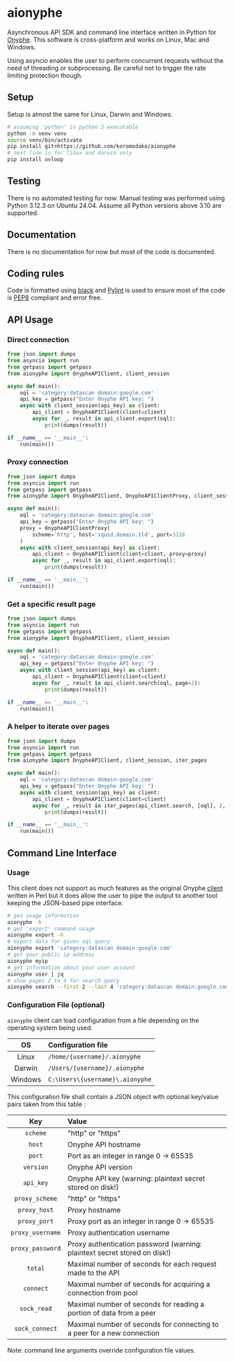 # aionyphe

Asynchronous API SDK and command line interface written in Python
for [Onyphe](https://www.onyphe.io). This software is cross-platform and works
on Linux, Mac and Windows.

Using asyncio enables the user to perform concurrent requests without the need
of threading or subprocessing. Be careful not to trigger the rate limiting
protection though.

## Setup

Setup is almost the same for Linux, Darwin and Windows.

```bash
# assuming 'python' is python 3 executable
python -m venv venv
source venv/bin/activate
pip install git+https://github.com/koromodako/aionyphe
# next line is for linux and darwin only
pip install uvloop
```

## Testing

There is no automated testing for now. Manual testing was performed using
Python 3.12.3 on Ubuntu 24.04. Assume all Python versions above 3.10 are supported.

## Documentation

There is no documentation for now but most of the code is documented.

## Coding rules

Code is formatted using [black](https://github.com/psf/black) and
[Pylint](https://pylint.org) is used to ensure most of the code is
[PEP8](https://www.python.org/dev/peps/pep-0008) compliant and error free.

## API Usage

### Direct connection

```python
from json import dumps
from asyncio import run
from getpass import getpass
from aionyphe import OnypheAPIClient, client_session

async def main():
    oql = 'category:datascan domain:google.com'
    api_key = getpass("Enter Onyphe API key: ")
    async with client_session(api_key) as client:
        api_client = OnypheAPIClient(client=client)
        async for _, result in api_client.export(oql):
            print(dumps(result))

if __name__ == '__main__':
    run(main())
```

### Proxy connection

```python
from json import dumps
from asyncio import run
from getpass import getpass
from aionyphe import OnypheAPIClient, OnypheAPIClientProxy, client_session

async def main():
    oql = 'category:datascan domain:google.com'
    api_key = getpass("Enter Onyphe API key: ")
    proxy = OnypheAPIClientProxy(
        scheme='http', host='squid.domain.tld', port=3128
    )
    async with client_session(api_key) as client:
        api_client = OnypheAPIClient(client=client, proxy=proxy)
        async for _, result in api_client.export(oql):
            print(dumps(result))

if __name__ == '__main__':
    run(main())
```

### Get a specific result page

```python
from json import dumps
from asyncio import run
from getpass import getpass
from aionyphe import OnypheAPIClient, client_session

async def main():
    oql = 'category:datascan domain:google.com'
    api_key = getpass("Enter Onyphe API key: ")
    async with client_session(api_key) as client:
        api_client = OnypheAPIClient(client=client)
        async for _, result in api_client.search(oql, page=2):
            print(dumps(result))

if __name__ == '__main__':
    run(main())
```

### A helper to iterate over pages

```python
from json import dumps
from asyncio import run
from getpass import getpass
from aionyphe import OnypheAPIClient, client_session, iter_pages

async def main():
    oql = 'category:datascan domain:google.com'
    api_key = getpass("Enter Onyphe API key: ")
    async with client_session(api_key) as client:
        api_client = OnypheAPIClient(client=client)
        async for _, result in iter_pages(api_client.search, [oql], 2, 4):
            print(dumps(result))

if __name__ == '__main__':
    run(main())
```

## Command Line Interface

### Usage

This client does not support as much features as the original Onyphe
[client](https://github.com/onyphe/client) written in Perl but it does allow
the user to pipe the output to another tool keeping the JSON-based pipe interface.

```bash
# get usage information
aionyphe -h
# get 'export' command usage
aionyphe export -h
# export data for given oql query
aionyphe export 'category:datascan domain:google.com'
# get your public ip address
aionyphe myip
# get information about your user account
aionyphe user | jq
# show pages 2 to 4 for search query
aionyphe search --first 2 --last 4 'category:datascan domain:google.com'
```

### Configuration File (optional)

`aionyphe` client can load configuration from a file depending on the operating
system being used.

| OS      | Configuration file              |
|:-------:|:--------------------------------|
| Linux   | `/home/{username}/.aionyphe`    |
| Darwin  | `/Users/{username}/.aionyphe`   |
| Windows | `C:\Users\{username}\.aionyphe` |

This configuration file shall contain a JSON object with optional key/value
pairs taken from this table :

| Key              | Value |
|:----------------:|:------|
| `scheme`         | "http" or "https" |
| `host`           | Onyphe API hostname |
| `port`           | Port as an integer in range 0 -> 65535 |
| `version`        | Onyphe API version |
| `api_key`        | Onyphe API key (warning: plaintext secret stored on disk!) |
| `proxy_scheme`   | "http" or "https" |
| `proxy_host`     | Proxy hostname |
| `proxy_port`     | Proxy port as an integer in range 0 -> 65535 |
| `proxy_username` | Proxy authentication username |
| `proxy_password` | Proxy authentication password (warning: plaintext secret stored on disk!) |
| `total`          | Maximal number of seconds for each request made to the API |
| `connect`        | Maximal number of seconds for acquiring a connection from pool |
| `sock_read`      | Maximal number of seconds for reading a portion of data from a peer |
| `sock_connect`   | Maximal number of seconds for connecting to a peer for a new connection |

Note: command line arguments override configuration file values.
